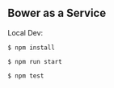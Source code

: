 Bower as a Service
------------------

Local Dev:

    $ npm install

    $ npm run start

    $ npm test